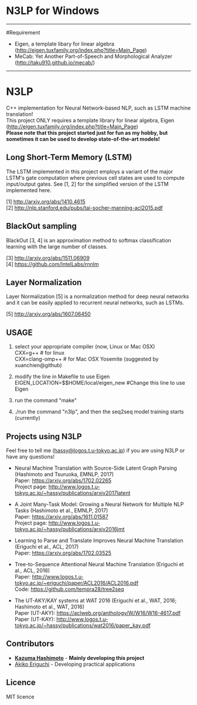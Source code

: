 # N3LP for Windows
---
#Requirement
* Eigen, a template libary for linear algebra (<http://eigen.tuxfamily.org/index.php?title=Main_Page>)
* MeCab: Yet Another Part-of-Speech and Morphological Analyzer (<http://taku910.github.io/mecab/>)
---

# N3LP
C++ implementation for Neural Network-based NLP, such as LSTM machine translation!<br>
This project ONLY requires a template library for linear algebra, Eigen (http://eigen.tuxfamily.org/index.php?title=Main_Page)<br>
<b>Please note that this project started just for fun as my hobby, but sometimes it can be used to develop state-of-the-art models!</b>

## Long Short-Term Memory (LSTM)
The LSTM implemented in this project employs a variant of the major LSTM's gate computation where previous cell states are used to compute input/output gates.
See [1, 2] for the simplified version of the LSTM implemented here.

[1] http://arxiv.org/abs/1410.4615<br>
[2] http://nlp.stanford.edu/pubs/tai-socher-manning-acl2015.pdf

## BlackOut sampling
BlackOut [3, 4] is an approximation method to softmax classification learning with the large number of classes.

[3] http://arxiv.org/abs/1511.06909<br>
[4] https://github.com/IntelLabs/rnnlm

## Layer Normalization
Layer Normalization [5] is a normalization method for deep neural networks and it can be easily applied to recurrent neural networks, such as LSTMs.

[5] http://arxiv.org/abs/1607.06450

## USAGE ##
1) select your appropriate compiler (now, Linux or Mac OSX)<br>
CXX=g++ # for linux<br>
CXX=clang-omp++ # for Mac OSX Yosemite (suggested by xuanchien@github)

2) modify the line in Makefile to use Eigen<br>
EIGEN_LOCATION=$$HOME/local/eigen_new #Change this line to use Eigen

3) run the command "make"

4) ./run the command "n3lp", and then the seq2seq model training starts (currently)

## Projects using N3LP ##
Feel free to tell me (hassy@logos.t.u-tokyo.ac.jp) if you are using N3LP or have any questions!
* Neural Machine Translation with Source-Side Latent Graph Parsing (Hashimoto and Tsuruoka, EMNLP, 2017)<br>
Paper: https://arxiv.org/abs/1702.02265<br>
Project page: http://www.logos.t.u-tokyo.ac.jp/~hassy/publications/arxiv2017latent<br>

* A Joint Many-Task Model: Growing a Neural Network for Multiple NLP Tasks (Hashimoto et al., EMNLP, 2017)<br>
Paper: https://arxiv.org/abs/1611.01587<br>
Project page: http://www.logos.t.u-tokyo.ac.jp/~hassy/publications/arxiv2016jmt<br>

* Learning to Parse and Translate Improves Neural Machine Translation (Eriguchi et al., ACL, 2017)<br>
Paper: https://arxiv.org/abs/1702.03525<br>

* Tree-to-Sequence Attentional Neural Machine Translation (Eriguchi et al., ACL, 2016)<br>
Paper: http://www.logos.t.u-tokyo.ac.jp/~eriguchi/paper/ACL2016/ACL2016.pdf<br>
Code: https://github.com/tempra28/tree2seq<br>

* The UT-AKY/KAY systems at WAT 2016 (Eriguchi et al., WAT, 2016; Hashimoto et al., WAT, 2016)<br>
Paper (UT-AKY): https://aclweb.org/anthology/W/W16/W16-4617.pdf<br>
Paper (UT-KAY): http://www.logos.t.u-tokyo.ac.jp/~hassy/publications/wat2016/paper_kay.pdf<br>

## Contributors ##
* <a href="http://www.logos.t.u-tokyo.ac.jp/~hassy/"><b>Kazuma Hashimoto</b></a> - <b>Mainly developing this project</b>
* <a href="http://www.logos.t.u-tokyo.ac.jp/~eriguchi/">Akiko Eriguchi</a> - Developing practical applications

## Licence ##
MIT licence
